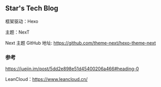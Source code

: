 ## Star's Tech Blog

框架驱动：Hexo  

主题：NexT

Next 主题 GitHub 地址: https://github.com/theme-next/hexo-theme-next


### 参考

https://juejin.im/post/5dd2e898e51d45400206a466#heading-0


LeanCloud：https://www.leancloud.cn/

